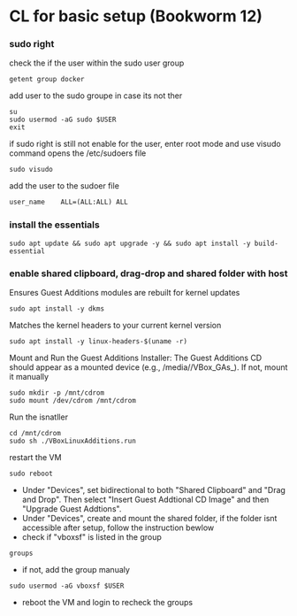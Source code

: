 # CL for basic setup (Bookworm 12)
### sudo right
check the if the user within the sudo user group
```
getent group docker
```
add user to the sudo groupe in case its not ther
```shell
su
sudo usermod -aG sudo $USER
exit
```
if sudo right is still not enable for the user, enter root mode and use visudo command opens the /etc/sudoers file
```
sudo visudo
```
add the user to the sudoer file
```txt
user_name    ALL=(ALL:ALL) ALL
```
### install the essentials
```
sudo apt update && sudo apt upgrade -y && sudo apt install -y build-essential
```
### enable shared clipboard, drag-drop and shared folder with host
Ensures Guest Additions modules are rebuilt for kernel updates
```
sudo apt install -y dkms
```
Matches the kernel headers to your current kernel version
```
sudo apt install -y linux-headers-$(uname -r)
```
Mount and Run the Guest Additions Installer: The Guest Additions CD should appear as a mounted device (e.g., /media/<username>/VBox_GAs_<version>). If not, mount it manually
```
sudo mkdir -p /mnt/cdrom
sudo mount /dev/cdrom /mnt/cdrom
```
Run the isnatller
```
cd /mnt/cdrom
sudo sh ./VBoxLinuxAdditions.run
```
restart the VM
```
sudo reboot
```
- Under "Devices", set bidirectional to both "Shared Clipboard" and "Drag and Drop". Then select "Insert Guest Addtional CD Image" and then "Upgrade Guest Addtions".
- Under "Devices", create and mount the shared folder, if the folder isnt accessible after setup, follow the instruction bewlow
- check if "vboxsf" is listed in the group
```
groups
```
- if not, add the group manualy
```
sudo usermod -aG vboxsf $USER
```
- reboot the VM and login to recheck the groups